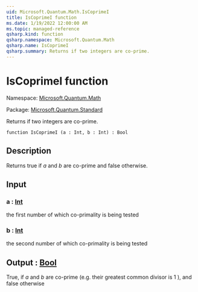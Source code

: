 ```yaml
---
uid: Microsoft.Quantum.Math.IsCoprimeI
title: IsCoprimeI function
ms.date: 1/19/2022 12:00:00 AM
ms.topic: managed-reference
qsharp.kind: function
qsharp.namespace: Microsoft.Quantum.Math
qsharp.name: IsCoprimeI
qsharp.summary: Returns if two integers are co-prime.
---
```


# IsCoprimeI function

Namespace: [Microsoft.Quantum.Math](xref:Microsoft.Quantum.Math)

Package: [Microsoft.Quantum.Standard](https://nuget.org/packages/Microsoft.Quantum.Standard)


Returns if two integers are co-prime.

```qsharp
function IsCoprimeI (a : Int, b : Int) : Bool
```


## Description

Returns true if $a$ and $b$ are co-prime and false otherwise.

## Input

### a : [Int](xref:microsoft.quantum.qsharp.valueliterals#int-literals)

the first number of which co-primality is being tested


### b : [Int](xref:microsoft.quantum.qsharp.valueliterals#int-literals)

the second number of which co-primality is being tested



## Output : [Bool](xref:microsoft.quantum.qsharp.valueliterals#bool-literals)

True, if $a$ and $b$ are co-prime (e.g. their greatest common divisor is 1 ),and false otherwise